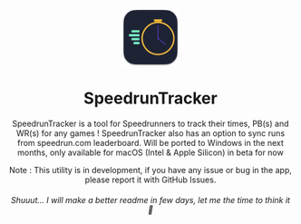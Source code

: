 <div align="center">
	<img align="center" width="20%" src="./Images/Logo.png">
	<h1 align="center">SpeedrunTracker</h1>
	<p align="center">SpeedrunTracker is a tool for Speedrunners to track their times, PB(s) and WR(s) for any games ! SpeedrunTracker also has an option to sync runs  from speedrun.com leaderboard. Will be ported to Windows in the next months, only available for macOS (Intel & Apple Silicon) in beta for now</p>
	<p align="center">Note : This utility is in development, if you have any issue or bug in the app, please report it with GitHub Issues.</p>
</div>

<h6 align="center">Shuuut... I will make a better readme in few days, let me the time to think it 🤔 </h6>
